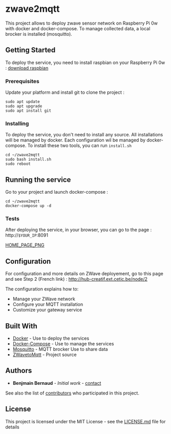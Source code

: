 # zwave2mqtt

This project allows to deploy zwave sensor network on Raspberry Pi 0w with docker and docker-compose. To manage collected data, a local brocker is installed (mosquitto).

## Getting Started

To deploy the service, you need to install raspbian on your Raspberry Pi 0w : [download raspbian](https://www.raspberrypi.org/downloads/raspbian/)

### Prerequisites

Update your platform and install git to clone the project :

```
sudo apt update
sudo apt upgrade
sudo apt install git
```

### Installing

To deploy the service, you don't need to install any source. All installations will be managed by docker. Each configuration wil be managed by docker-compose. To install these two tools, you can run `install.sh` 

```
cd ~/zwave2mqtt
sudo bash install.sh
sudo reboot
```


## Running the service

Go to your project and launch docker-compose :

```
cd ~/zwave2mqtt
docker-compose up -d
```

### Tests

After deploying the service, in your browser, you can go to the page : http://`$YOUR_IP`:8091

[HOME_PAGE_PNG](https://hub-creatif.cetic.be/sites/default/files/inline-images/oooo.PNG)

## Configuration

For configuration and more details on ZWave deployement, go to this page and see Step 2 (French link) : http://hub-creatif.ext.cetic.be/node/2

The configuration explains how to: 
* Manage your ZWave network
* Configure your MQTT installation
* Customize your gateway service

## Built With

* [Docker](https://www.docker.com/) - Use to deploy the services
* [Docker-Compose](https://docs.docker.com/compose/) - Use to manage the services
* [Mosquitto](https://mosquitto.org/) - MQTT brocker Use to share data
* [ZWavetoMqtt](https://github.com/OpenZWave/Zwave2Mqtt) - Project source

## Authors

* **Benjmain Bernaud** - *Initial work* - [contact](https://github.com/bbenjamin11)

See also the list of [contributors](https://github.com/cetic/zwave2mqtt/graphs/contributors) who participated in this project.

## License

This project is licensed under the MIT License - see the [LICENSE.md](LICENSE.md) file for details
